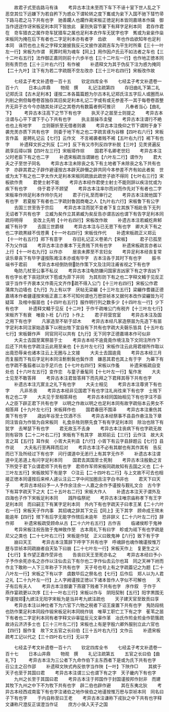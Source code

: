 <!-- { "loadSidebar": true } -->
　　故君子式至齿路马有诛
　　考异古本注未至而下车下不诬十室下世人乱之下恶空其位下远嫌下为若自矜下为惑众下谓轮转之度下巂或为繠下入国不驰下彗竹帚下路马君之马下共有也字　驰善躙人也躙作蔺宋板正徳足利本皆同嘉靖本作躏　御当作迓迓作讶宋板足利本同下皆放此　蓌则失容节蓌下有拜字足利本同　君存作君在　竒车猎衣之属作竒车犹猎车之属也足利本衣作车无犹字也字　嶲或为繠繠作橤宋板同为掩在后下有者也二字足利本亦有者字　齿欲
　　年也作齿欲知年也足利本同　诛罚也也上有之字释文跛披我反元文披作波疏吉车为平生时所乘【三十一叶左一行】宋板为作谓　死葬时用为魂车【同上】用作因卢氏云不如法者之车也【三十二叶右五行】法作御正嘉同则前十六歩半也【三十二叶左一行】也作地正徳本同　则有责罚也【三十三叶右六行】有作被
　　补遗释文为其于伪反下注为惑为掩同【二十九叶】注下有为若二字疏既不空左改亦【三十三叶右四行】宋板改作故

　　七经孟子考文补遗卷一百十五
　　钦定四库全书
　　七经孟子考文补遗卷一百十六
　　日本山井鼎
　　物观　撰
　　礼记注疏第四
　　存旧曲礼下第二礼记郑氏注【古木足利本】谨按二本各篇篇题为尔古本礼记郑氏注五字后人或圈而从刋削之例但每卷卷首独存其旧矣足利本礼记二字或有或无参差不一其于每卷卷首整齐无异于古今今亦随其处详记之其卷内有数篇者例可推识
　　凡奉者当心【曲礼下】
　　考异古本注高下之节下有也字
　　执天子之噐至士则提之
　　考异古本注谓与心平下谓下于心下共有也字
　　执主噐操币圭璧
　　考异古本注谓行不絶也也上有地字
　　立则磬折至无借者则袭
　　考异古本注俛仰之节下谓附于身下袭充羙亦质下共有也字　则委于地下有之也二字疏言琢为谷稼【四叶右六行】宋板言作盖　是聘礼记云【七行】云作文　不言裼袭者贱不裼【五叶右九行】裼下有也字
　　补遗释文折之列反【二叶】反下有又市列反四字补脱【三叶】见羙贤遍反疏享后璋以锦【四叶左三行】宋板璋作琮
　　国君不名卿老世妇
　　考异古本注父时老臣下有之也二字
　　补遗宋板疏当谓娣也【六叶左二行】谓作为
　　君大夫之子至世子同名
　　考异古本注未除丧之名下有土地者下未除丧之名下共有也字　亦辟其君之子辟作避谨按古本辟天辟僭之辟共同今本参差不齐有如此者矣　世或为太下有之也二字太作大足利本宋板同疏放此疏世子欲不得同【七叶右三行】宋板欲作贵
　　君使士射不能
　　考异古本经作君使士射士不能则辞以疾注忧或为疾下有也字
　　侍于君子不顾望
　　考异古本注率尔而对而作先对下有者也二字宋板率作帅足利本作帅尔先对
　　君子行礼至而审行之
　　考异古本注居他国下有也字　若夏殷下有者也二字疏封鲁因商奄之人【九叶右六行】宋板鲁下有公字
　　去国三世至告于宗后
　　考异古本注而犹不变者下复立其族下相赴告下无列无诏者下共有也字　立臧为矣作立其弟臧为矣反告亦谓吉凶也谓下有告字足利本同疏将明得
　　变改上先明【十叶右四行】宋板改作故
　　补遗古本注若臧纥奔邾臧下有孙字
　　去国三世爵禄
　　考异古本注与已无恩下有也字　卿大夫下有之也二字疏黒緑不伐苍黄【十一叶右四行】宋板伐作代
　　补遗宋板疏正义郑云【十一叶右五行】郑下有意字
　　存旧礼记正义卷弟六【宋板】
　　君子已孤至不为父作諡
　　考异古本注亦重本下无贵贱下共有也字
　　补遗宋板疏言亦者以上行【十一叶右九行】以作亦
　　居丧未葬至不言妇女
　　考异足利本经丧复常读乐章丧下有毕字谨按陈澔注本亦或有毕字　古本注各于其时下有也字
　　振书端书于君前
　　考异古本经倒防侧防作策下文及注同注甫省视之下有也字
　　龟防几杖至公事不私议
　　考异古本注龟防嫌问国家吉凶家下有之字吉凶下有也字长老下丧冠厌伏下苞或为菲下并同　为其形防下有之也二字释文輤于见反正误于当作千齐衰本又作斋元文齐作疏不得入公门【十三叶右四行】宋板公作君　蒲席为边墙也【九行】为上有以字　厌帖无梁纚【十三叶左五行】梁纚作耆疆正德嘉靖本作者疆谨按宋板正嘉三本不可知何谓也万厯崇祯本又据何本改作梁纚皆为可疑耳　及棺中服噐也【十四叶右五行】服作明行列之数多少【十四叶左一行】少下有也字
　　补遗释文輤于见反【十二叶】于作千疏唯公门有税齐【十三叶左七行】宋板齐下有衰　唯扱卜衽【八行】卜作上
　　君子将营宫室
　　考异古本注及国之用下有也字
　　凡家造至不斩于邱木
　　考异古本经凡家造祭噐为先造下有噐字足利本同注家始造事下以税出牲下宜自有下共有也字疏大夫磬乐皆具【十五叶右七行】宋板磬作声　同官同可以共有【九行】无下同字正德嘉靖本作可似非
　　大夫士去国至寓祭噐于士
　　考异古本经不逾竟竟作境注及下文同注所作下后还下共有也字疏注云此用至亲也【十五叶左七行】宋板作注云此用君禄所作取以出竟恐辱亲也诸本注云上无圈与上文接
　　大夫士去国逾竟
　　考异古本经三月而复服而下有后字足利本同注鬋鬋鬓也鬓作须　嫌恶其君也其上有于字　为幕下有也字疏不蚤翦者以治手足爪也【十七叶右四行】宋板以作蚤
　　补遗宋板疏自变处也【十六叶左五行】变作恋　与童子垂髦同【十七叶左一行】髦作发
　　大夫士见至不敢答拜
　　考异古本注君皆答拜下而先拜之下君拜其辱下共有也字
　　补遗古本注亢賔主之礼下有也字
　　大夫士相见
　　考异古本注尊贤下有也字
　　凡非吊丧
　　考异古本经非见国君下有也字注礼尚徃来下有也字　士贱下有之也二字
　　大夫见于至相答拜也
　　考异古本经同国始相见下有也字注不臣人之臣下辟正君下共有也字　以明之作故以明之也足利本同有故字疏俗本云男女不相答拜【十九叶左七行】宋板拜作也
　　国君春田不围泽
　　考异古本注重伤其类下有也字
　　歳凶年谷至士饮酒不乐
　　考异古本经祭事不县县作悬注及下章同注皆自为作皆为自宋板同　礼食杀牲则祭先食下有有字足利本同　除治也除下有犹字　去琴瑟下有也字
　　君无故玉不去身
　　考异古本注丧病下有也字疏无故则有容饰【二十二叶右二行】宋板有下有其字　故郑前云【三行】云作注　故大夫言之耳【五行】耳作矣　小胥大夫判县【六行】小胥下有云字县辞题云【七行】县作说
　　大夫私行至再拜而后对
　　考异古本注不必有其献也有其作其有　告反而已下及所经过下有也字　问行谓道中无恙行上有其字无作不
　　补遗古本注谓道中无恙道上有问字足利本同
　　国君去其国至士死制
　　考异古本注殷勤之言下所受于君下众谓君师下共有也字　君师作军师宋板同疏故知有去国之义也【二十三叶左五行】宋板故知下有是字　○注云【二十四叶右二行】与上文故不可去也相接正徳本同谨按后来梓人遽认注云二字中间加圈且注字白书非也
　　君天下曰天子
　　考异古本经曰予一人予作余注余一人嘉之余作予谨按与觐礼文合　古今字下有耳字疏天下之大【二十五叶右二行】宋板大作人
　　补遗古本注天子谓外及四海也子作下宋板足利本同
　　践阼临祭祀
　　考异古本注唯宗庙称孝下有王字足利本同　而曰嗣王下有某字足利本同　外内下有也字疏天子曰孝王某【二十六叶右一行】宋板天子作内事　其招魂之辞其下文云【同上】无下其字　顾命成王殡未能逾年【四行】殡下有后字无能字作殡后未逾年　恐非辞义【二十六叶左二行】辞作郑
　　补遗宋板疏受顾命从古【二十六叶右五行】古作吉
　　临诸侯畛于鬼神
　　考异宋板注祝告致于鬼神致作至　古本周礼下有曰字　畛或为祗下有也字疏是尼父之类也【二十七叶右三行】宋板是作犹　正义曰致鬼神【六行】致下有于字
　　崩曰天王
　　考异古本注策辞下呼字下共有也字　呼魂辞也魂作魄谨按惟万歴与崇祯本同疏崩者自天坠下曰崩【二十七叶左一行】宋板天作上　复更生之义【七行】复作望正嘉作茔非也
　　告丧曰天王至死亦名之
　　考异古本经曰予小子予作余死亦名之亦作以注仙去云下有尔也二字作仙去云尔也耳　同之天神下祔而作主下敢称一人下三年称子下共有也字　天子号也号上有之字疏葢记之为题【二十八叶左一行】宋板之下有以字　虞数毕后之祭名也【七行】后作后　郑人以为人君之礼【二十九叶左一行】上人字阙谨按正徳以下诸本皆作人字似不可解也
　　天子有后有夫人
　　考异古本注御妻下燕寝下贱者下共有也字　序作叙　于作于　燕作宴疏更以次序【三十一叶右三行】宋板以作与　阴阳契制【五行】阳字黒围无字谨按郑九嫔注无阳字宋板为是当并考九嫔注疏也
　　天子建天官至致贡曰享
　　考异古本注以神仕者下为六官下六物之税者下诏王废置下共有也字　鳬防段桃也防作栗足利本同段作锻宋板足利本同桃作铫　唯草工职亡工下有之字　萑苇之噐下有者也二字足利本同有者字释文丱辜猛反元文辜作革　冶氏作煎金煎金作箭簇疏故诗云济济多士也【三十三叶左二行】宋板也上有是字殷六卿外服别立此六官也【四行】服作复　故下文五官之长曰伯【三十五叶右九行】文作云
　　补遗宋板疏考工记以代之【三十四叶右七行】无以字

　　七经孟子考文补遗卷一百十六
　　钦定四库全书
　　七经孟子考文补遗卷一百十七
　　日本山井鼎
　　物观　撰
　　礼记注疏第五
　　五官之长曰伯【曲礼下】
　　考异古本注为三公者下九命作伯下主东西者下是或为氏下共有也字　召公主之召作邵
　　补遗释文陜式冉反依字当作陜【一叶】下陜作□
　　其摈于天子也至于其国曰君
　　考异古本注谓三公也谓下有之字　天子畿内下有也字
　　九州之长至于其国曰君
　　考异古本注于邦国作于封国谨按邦作封非　而建其牧下九州之中下不为牧下共有也字　辟二伯也辟作避
　　其在东夷北狄
　　考异古本经西戎南蛮下有也字注诸伯之地作侯伯之地谨按惟万厯与崇祯本同　同名曰子下有也字
　　于内自称至曰王老
　　考异古本注谦称下戎狄之中下共有也字释文谦称尺澄反正误澄当作证
　　庶方小侯入天子之国
